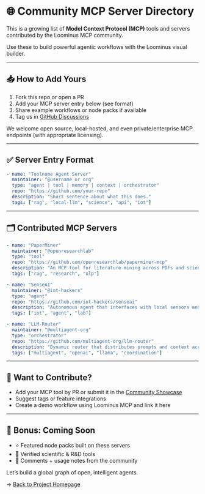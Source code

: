 # 🌐 Community MCP Server Directory

This is a growing list of **Model Context Protocol (MCP)** tools and servers contributed by the Loominus MCP community.

Use these to build powerful agentic workflows with the Loominus visual builder.

---

## 📥 How to Add Yours

1. Fork this repo or open a PR
2. Add your MCP server entry below (see format)
3. Share example workflows or node packs if available
4. Tag us in [GitHub Discussions](https://github.com/BioLattice/loominus-mcp/discussions)

We welcome open source, local-hosted, and even private/enterprise MCP endpoints (with appropriate licensing).

---

## ✅ Server Entry Format

```yaml
- name: "Toolname Agent Server"
  maintainer: "@username or org"
  type: "agent | tool | memory | context | orchestrator"
  repo: "https://github.com/your-repo"
  description: "Short sentence about what this does."
  tags: ["rag", "local-llm", "science", "api", "iot"]
```

---

## 🗂️ Contributed MCP Servers

```yaml
- name: "PaperMiner"
  maintainer: "@openresearchlab"
  type: "tool"
  repo: "https://github.com/openresearchlab/paperminer-mcp"
  description: "An MCP tool for literature mining across PDFs and scientific corpora."
  tags: ["rag", "research", "nlp"]

- name: "SenseAI"
  maintainer: "@iot-hackers"
  type: "agent"
  repo: "https://github.com/iot-hackers/senseai"
  description: "Autonomous agent that interfaces with local sensors and logs data."
  tags: ["iot", "agent", "lab"]

- name: "LLM-Router"
  maintainer: "@multiagent-org"
  type: "orchestrator"
  repo: "https://github.com/multiagent-org/llm-router"
  description: "Dynamic router that distributes prompts and context across multiple LLMs."
  tags: ["multiagent", "openai", "llama", "coordination"]
```

---

## 🧠 Want to Contribute?

- Add your MCP tool by PR or submit it in the [Community Showcase](https://github.com/BioLattice/loominus-mcp/discussions/categories/show-and-tell)
- Suggest tags or feature integrations
- Create a demo workflow using Loominus MCP and link it here

---

## 🧩 Bonus: Coming Soon

- ⭐ Featured node packs built on these servers
- 🧪 Verified scientific & R&D tools
- 💬 Comments + usage notes from the community

Let’s build a global graph of open, intelligent agents.

→ [Back to Project Homepage](https://yourusername.github.io/loominus-mcp/)

